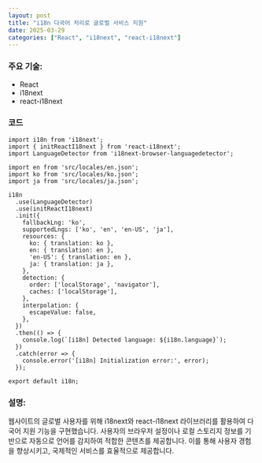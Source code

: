 ```yaml
---
layout: post
title: "i18n 다국어 처리로 글로벌 서비스 지원"
date: 2025-03-29
categories: ["React", "i18next", "react-i18next"]
---
```


### 주요 기술:
- React
- i18next
- react-i18next

### 코드

```tsx
import i18n from 'i18next';
import { initReactI18next } from 'react-i18next';
import LanguageDetector from 'i18next-browser-languagedetector';

import en from 'src/locales/en.json';
import ko from 'src/locales/ko.json';
import ja from 'src/locales/ja.json';

i18n
  .use(LanguageDetector)
  .use(initReactI18next)
  .init({
    fallbackLng: 'ko',
    supportedLngs: ['ko', 'en', 'en-US', 'ja'],
    resources: {
      ko: { translation: ko },
      en: { translation: en },
      'en-US': { translation: en },
      ja: { translation: ja },
    },
    detection: {
      order: ['localStorage', 'navigator'],
      caches: ['localStorage'],
    },
    interpolation: {
      escapeValue: false,
    },
  })
  .then(() => {
    console.log(`[i18n] Detected language: ${i18n.language}`);
  })
  .catch(error => {
    console.error('[i18n] Initialization error:', error);
  });

export default i18n;
```

### 설명:
웹사이트의 글로벌 사용자를 위해 i18next와 react-i18next 라이브러리를 활용하여 다국어 지원 기능을 구현했습니다. 사용자의 브라우저 설정이나 로컬 스토리지 정보를 기반으로 자동으로 언어를 감지하여 적합한 콘텐츠를 제공합니다. 이를 통해 사용자 경험을 향상시키고, 국제적인 서비스를 효율적으로 제공합니다.

